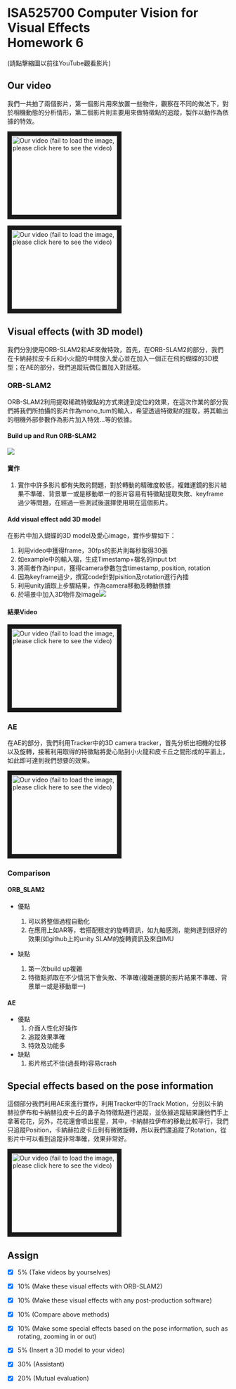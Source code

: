 ISA525700 Computer Vision for Visual Effects<br/>Homework 6
===

(請點擊縮圖以前往YouTube觀看影片)

## Our video

我們一共拍了兩個影片，第一個影片用來放置一些物件，觀察在不同的做法下，對於相機動態的分析情形，第二個影片則主要用來做特徵點的追蹤，製作以動作為依據的特效。

<a href="http://www.youtube.com/watch?feature=player_embedded&v=NykvRc1kfnk
" target="_blank"><img src="http://img.youtube.com/vi/NykvRc1kfnk/0.jpg" 
alt="Our video (fail to load the image, please click here to see the video)" width="240" height="180" border="10" /></a>

<a href="http://www.youtube.com/watch?feature=player_embedded&v=OPxcWSGy1ME
" target="_blank"><img src="http://img.youtube.com/vi/OPxcWSGy1ME/0.jpg" 
alt="Our video (fail to load the image, please click here to see the video)" width="240" height="180" border="10" /></a>

## Visual effects (with 3D model)

我們分別使用ORB-SLAM2和AE來做特效，首先，在ORB-SLAM2的部分，我們在卡納赫拉皮卡丘和小火龍的中間放入愛心並在加入一個正在飛的蝴蝶的3D模型；在AE的部分，我們追蹤玩偶位置加入對話框。

### ORB-SLAM2

ORB-SLAM2利用提取稀疏特徵點的方式來達到定位的效果，在這次作業的部分我們將我們所拍攝的影片作為mono_tum的輸入，希望透過特徵點的提取，將其輸出的相機外部參數作為影片加入特效...等的依據。

#### Build up and Run ORB-SLAM2
![](https://i.imgur.com/jeYo9ij.png)

#### 實作

1. 實作中許多影片都有失敗的問題，對於轉動的精確度較低，複雜運鏡的影片結果不準確、背景單一或是移動單一的影片容易有特徵點提取失敗、keyframe過少等問題，在經過一些測試後選擇使用現在這個影片。

#### Add visual effect add 3D model

在影片中加入蝴蝶的3D model及愛心image，實作步驟如下：
1. 利用video中獲得frame，30fps的影片則每秒取得30張
2. 如example中的輸入檔，生成Timestamp+檔名的input txt
3. 將兩者作為input，獲得camera參數包含timestamp, position, rotation
4. 因為keyframe過少，撰寫code針對pisition及rotation進行內插
5. 利用unity讀取上步驟結果，作為camera移動及轉動依據
6. 於場景中加入3D物件及image![](https://i.imgur.com/3KLxEmO.png)


#### 結果Video
<a href="http://www.youtube.com/watch?feature=player_embedded&v=wAc5LuGO5PQ
" target="_blank"><img src="http://img.youtube.com/vi/wAc5LuGO5PQ/0.jpg" 
alt="Our video (fail to load the image, please click here to see the video)" width="240" height="180" border="10" /></a>

### AE

在AE的部分，我們利用Tracker中的3D camera tracker，首先分析出相機的位移以及旋轉，接著利用取得的特徵點將愛心貼到小火龍和皮卡丘之間形成的平面上，如此即可達到我們想要的效果。

<a href="http://www.youtube.com/watch?feature=player_embedded&v=KAuE1tAJY4
" target="_blank"><img src="http://img.youtube.com/vi/KAuE1tAJY4/0.jpg" 
alt="Our video (fail to load the image, please click here to see the video)" width="240" height="180" border="10" /></a>

### Comparison

#### ORB_SLAM2
* 優點
    1. 可以將整個過程自動化
    2. 在應用上如AR等，若搭配穩定的旋轉資訊，如九軸感測，能夠達到很好的效果(如github上的unity SLAM的旋轉資訊及來自IMU

* 缺點
    1. 第一次build up複雜
    2. 特徵點抓取在不少情況下會失敗、不準確(複雜運鏡的影片結果不準確、背景單一或是移動單一)

#### AE
* 優點
    1. 介面人性化好操作
    2. 追蹤效果準確
    3. 特效及功能多
* 缺點
    1. 影片格式不佳(過長時)容易crash
## Special effects based on the pose information

這個部分我們利用AE來進行實作，利用Tracker中的Track Motion，分別以卡納赫拉伊布和卡納赫拉皮卡丘的鼻子為特徵點進行追蹤，並依據追蹤結果讓他們手上拿著花花，另外，花花還會噴出星星，其中，卡納赫拉伊布的移動比較平行，我們只追蹤Position，卡納赫拉皮卡丘則有微微旋轉，所以我們還追蹤了Rotation，從影片中可以看到追蹤非常準確，效果非常好。

<a href="http://www.youtube.com/watch?feature=player_embedded&v=66tIZ3vtJ6s
" target="_blank"><img src="http://img.youtube.com/vi/66tIZ3vtJ6s/0.jpg" 
alt="Our video (fail to load the image, please click here to see the video)" width="240" height="180" border="10" /></a>


## Assign
- [x]  5%  (Take videos by yourselves)
- [x]  10% (Make these visual effects with ORB-SLAM2)
- [x]  10% (Make these visual effects with any post-production software)
- [x]  10% (Compare above methods)
- [x]  10% (Make some special effects based on the pose information, such as rotating, zooming in or out)
- [x]  5%  (Insert a 3D model to your video)
- [x]  30% (Assistant) 
- [x]  20% (Mutual evaluation)

